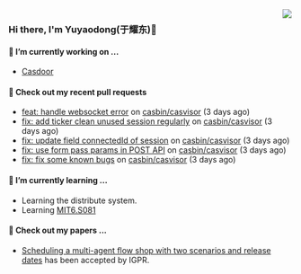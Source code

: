 <img align="right" src="https://github-readme-stats.vercel.app/api?username=leo220yuyaodog&show_icons=true&icon_color=805AD5&text_color=718096&bg_color=ffffff&hide_title=true" />

### Hi there, I'm Yuyaodong(于耀东)👋
#### 🔭 I’m currently working on ...
- [Casdoor](https://github.com/casdoor)

#### 🔨 Check out my recent pull requests

- [feat: handle websocket error](https://github.com/casbin/casvisor/pull/42) on [casbin/casvisor](https://github.com/casbin/casvisor) (3 days ago)
- [fix: add ticker clean unused session regularly](https://github.com/casbin/casvisor/pull/41) on [casbin/casvisor](https://github.com/casbin/casvisor) (3 days ago)
- [fix: update field connectedId of session](https://github.com/casbin/casvisor/pull/40) on [casbin/casvisor](https://github.com/casbin/casvisor) (3 days ago)
- [fix: use form pass params in POST API](https://github.com/casbin/casvisor/pull/39) on [casbin/casvisor](https://github.com/casbin/casvisor) (3 days ago)
- [fix: fix some known bugs](https://github.com/casbin/casvisor/pull/38) on [casbin/casvisor](https://github.com/casbin/casvisor) (3 days ago)

#### 🌱 I’m currently learning ...
- Learning the distribute system.
- Learning [MIT6.S081](https://pdos.csail.mit.edu/6.828/2021/schedule.html)

#### 📜 Check out my papers ...
- [Scheduling a multi-agent flow shop with two scenarios and release dates](https://www.tandfonline.com/doi/full/10.1080/00207543.2023.2188646) has been accepted by IGPR.

